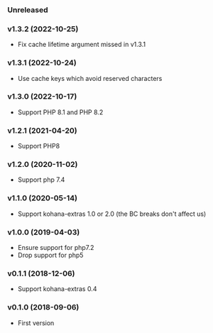 ### Unreleased

### v1.3.2 (2022-10-25)

* Fix cache lifetime argument missed in v1.3.1

### v1.3.1 (2022-10-24)

* Use cache keys which avoid reserved characters

### v1.3.0 (2022-10-17)

* Support PHP 8.1 and PHP 8.2

### v1.2.1 (2021-04-20)

* Support PHP8

### v1.2.0 (2020-11-02)

* Support php 7.4

### v1.1.0 (2020-05-14)

* Support kohana-extras 1.0 or 2.0 (the BC breaks don't affect us)

### v1.0.0 (2019-04-03)

* Ensure support for php7.2
* Drop support for php5

### v0.1.1 (2018-12-06)

* Support kohana-extras 0.4

### v0.1.0 (2018-09-06)

* First version
